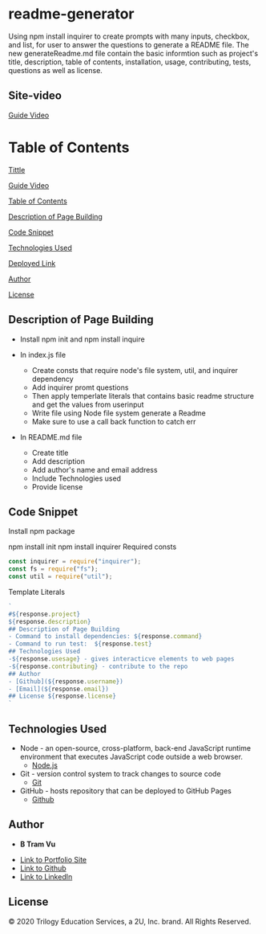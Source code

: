 # readme-generator 
Using npm install inquirer to create prompts with many inputs, checkbox, and list, for user to answer the questions to generate a  README file. The new generateReadme.md file contain the basic informtion such as project's title, description, table of contents, installation, usage, contributing, tests, questions as well as license. 

## Site-video 
[Guide Video](https://drive.google.com/file/d/1LpEwztC0PAx5EHQhnyCy78_ST4bLkoKM/view)

# Table of Contents 
[Tittle](#readme-generator)

[Guide Video](#Guide-Video)

[Table of Contents](#Table-of-Content)

[Description of Page Building](#Description-of-Page-Building)

[Code Snippet](#Code-Snippet)

[Technologies Used](#Technologies-Used)

[Deployed Link](#Deployed-Link)

[Author](#Author)

[License](#License)


## Description of Page Building 
* Install npm init and npm install inquire 
  
* In index.js file  
  <ul> 
  <li> Create consts that require node's file system, util, and inquirer dependency
  <li> Add inquirer promt questions
  <li> Then apply temperlate literals that contains basic readme structure and get the values from userinput 
  <li> Write file using Node file system generate a Readme 
  <li> Make sure to use a call back function to catch err 
  </li>
  </ul>
    
* In README.md file 
  <ul>
  <li> Create title 
  <li> Add description 
  <li> Add author's name and email address
  <li> Include Technologies used 
  <li> Provide license 
  </li>
  </ul>



## Code Snippet
Install npm package 
 
npm install init 
npm install inquirer
Required consts 
``` Javascript
const inquirer = require("inquirer");
const fs = require("fs");
const util = require("util");
```

Template Literals 
``` Javascript
`
#${response.project}
${response.description}
## Description of Page Building 
- Command to install dependencies: ${response.command}
- Command to run test:  ${response.test}
## Technologies Used
-${response.usesage} - gives interacticve elements to web pages
-${response.contributing} - contribute to the repo
## Author
- [Github](${response.username})
- [Email](${response.email})
## License ${response.license}
`
```

## Technologies Used
- Node - an open-source, cross-platform, back-end JavaScript runtime environment that executes JavaScript code outside a web browser.
  * [Node.js](https://nodejs.org/dist/latest-v14.x/docs/api/)
- Git - version control system to track changes to source code
  * [Git](https://git-scm.com/)
- GitHub - hosts repository that can be deployed to GitHub Pages
  * [Github](https://github.com/)


## Author

* **B Tram Vu** 

- [Link to Portfolio Site](https://github.com/vubao2303)
- [Link to Github](https://github.com/vubao2303)
- [Link to LinkedIn](https://www.linkedin.com/in/tram-vu-866250121/)

## License

© 2020 Trilogy Education Services, a 2U, Inc. brand. All Rights Reserved.